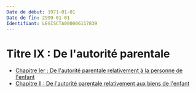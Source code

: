 ```yaml
---
Date de début: 1971-01-01
Date de fin: 2999-01-01
Identifiant: LEGISCTA000006117839
---
```


<h1>Titre IX : De l'autorité parentale</h1>

- [Chapitre Ier : De l'autorité parentale relativement à la personne de l'enfant](chapitre_ier/README.md)
- [Chapitre II : De l'autorité parentale relativement aux biens de l'enfant](chapitre_ii/README.md)
